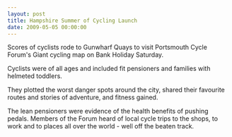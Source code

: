 ```yaml
---
layout: post
title: Hampshire Summer of Cycling Launch
date: 2009-05-05 00:00:00
---
```


Scores of cyclists rode to Gunwharf Quays to visit Portsmouth Cycle Forum's Giant cycling map on Bank Holiday Saturday.

Cyclists were of all ages and included fit pensioners and families with helmeted toddlers.

They plotted the worst danger spots around the city, shared their favourite routes and stories of adventure, and fitness gained.

The lean pensioners were evidence of the health benefits of pushing pedals. Members of the Forum heard of local cycle trips to the shops, to work and to places all over the world - well off the beaten track.
